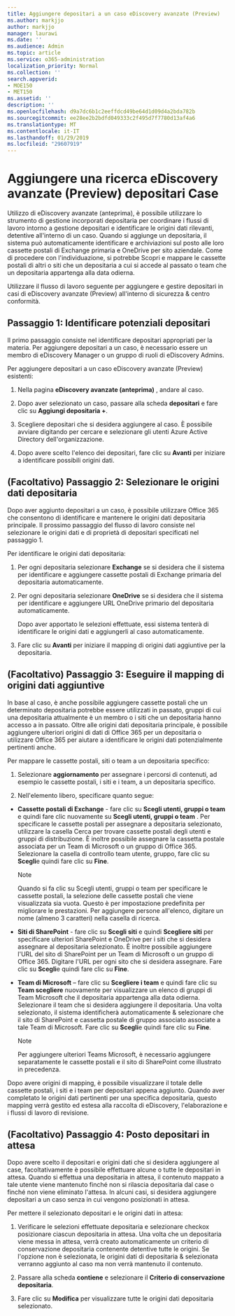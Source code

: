 ```yaml
---
title: Aggiungere depositari a un caso eDiscovery avanzate (Preview)
ms.author: markjjo
author: markjjo
manager: laurawi
ms.date: ''
ms.audience: Admin
ms.topic: article
ms.service: o365-administration
localization_priority: Normal
ms.collection: ''
search.appverid:
- MOE150
- MET150
ms.assetid: ''
description: ''
ms.openlocfilehash: d9a7dc6b1c2eeffdcd49be64d1d09d4a2bda782b
ms.sourcegitcommit: ee28ee2b2bdfd049333c2f495d7f7780d13af4a6
ms.translationtype: MT
ms.contentlocale: it-IT
ms.lasthandoff: 01/29/2019
ms.locfileid: "29607919"
---
```

# <a name="add-custodians-to-an-advanced-ediscovery-preview-case"></a>Aggiungere una ricerca eDiscovery avanzate (Preview) depositari Case

Utilizzo di eDiscovery avanzate (anteprima), è possibile utilizzare lo strumento di gestione incorporati depositaria per coordinare i flussi di lavoro intorno a gestione depositari e identificare le origini dati rilevanti, detentive all'interno di un caso. Quando si aggiunge un depositaria, il sistema può automaticamente identificare e archiviazioni sul posto alle loro cassette postali di Exchange primaria e OneDrive per sito aziendale. Come di procedere con l'individuazione, si potrebbe Scopri e mappare le cassette postali di altri o siti che un depositaria a cui si accede al passato o team che un depositaria appartenga alla data odierna.

Utilizzare il flusso di lavoro seguente per aggiungere e gestire depositari in casi di eDiscovery avanzate (Preview) all'interno di sicurezza & centro conformità. 

## <a name="step-1-identify-potential-custodians"></a>Passaggio 1: Identificare potenziali depositari

Il primo passaggio consiste nel identificare depositari appropriati per la materia. Per aggiungere depositari a un caso, è necessario essere un membro di eDiscovery Manager o un gruppo di ruoli di eDiscovery Admins.   

Per aggiungere depositari a un caso eDiscovery avanzate (Preview) esistenti:

1. Nella pagina **eDiscovery avanzate (anteprima)** , andare al caso.
 
2. Dopo aver selezionato un caso, passare alla scheda **depositari** e fare clic su **Aggiungi depositaria +**. 
 
3. Scegliere depositari che si desidera aggiungere al caso. È possibile avviare digitando per cercare e selezionare gli utenti Azure Active Directory dell'organizzazione.
 
4. Dopo avere scelto l'elenco dei depositari, fare clic su **Avanti** per iniziare a identificare possibili origini dati. 
   
## <a name="optional-step-2-select-custodian-data-sources"></a>(Facoltativo) Passaggio 2: Selezionare le origini dati depositaria

Dopo aver aggiunto depositari a un caso, è possibile utilizzare Office 365 che consentono di identificare e mantenere le origini dati depositaria principale. Il prossimo passaggio del flusso di lavoro consiste nel selezionare le origini dati e di proprietà di depositari specificati nel passaggio 1. 

Per identificare le origini dati depositaria: 

1. Per ogni depositaria selezionare **Exchange** se si desidera che il sistema per identificare e aggiungere cassette postali di Exchange primaria del depositaria automaticamente. 
 
2. Per ogni depositaria selezionare **OneDrive** se si desidera che il sistema per identificare e aggiungere URL OneDrive primario del depositaria automaticamente. 

    Dopo aver apportato le selezioni effettuate, essi sistema tenterà di identificare le origini dati e aggiungerli al caso automaticamente.
 
4. Fare clic su **Avanti** per iniziare il mapping di origini dati aggiuntive per la depositaria.

## <a name="optional-step-3-map-additional-data-sources"></a>(Facoltativo) Passaggio 3: Eseguire il mapping di origini dati aggiuntive

In base al caso, è anche possibile aggiungere cassette postali che un determinato depositaria potrebbe essere utilizzati in passato, gruppi di cui una depositaria attualmente è un membro o i siti che un depositaria hanno accesso a in passato. Oltre alle origini dati depositaria principale, è possibile aggiungere ulteriori origini di dati di Office 365 per un depositaria o utilizzare Office 365 per aiutare a identificare le origini dati potenzialmente pertinenti anche. 

Per mappare le cassette postali, siti o team a un depositaria specifico:
1. Selezionare **aggiornamento** per assegnare i percorsi di contenuti, ad esempio le cassette postali, i siti e i team, a un depositaria specifico. 

2. Nell'elemento libero, specificare quanto segue:
   
  -  **Cassette postali di Exchange** - fare clic su **Scegli utenti, gruppi o team** e quindi fare clic nuovamente su **Scegli utenti, gruppi o team** . Per specificare le cassette postali per assegnare a depositaria selezionato, utilizzare la casella Cerca per trovare cassette postali degli utenti e gruppi di distribuzione. È inoltre possibile assegnare la cassetta postale associata per un Team di Microsoft o un gruppo di Office 365. Selezionare la casella di controllo team utente, gruppo, fare clic su **Scegli**e quindi fare clic su **Fine**.

      > [!NOTE]
      > Quando si fa clic su Scegli utenti, gruppi o team per specificare le cassette postali, la selezione delle cassette postali che viene visualizzata sia vuota. Questo è per impostazione predefinita per migliorare le prestazioni. Per aggiungere persone all'elenco, digitare un nome (almeno 3 caratteri) nella casella di ricerca.
     
   - **Siti di SharePoint** - fare clic su **Scegli siti** e quindi **Scegliere siti** per specificare ulteriori SharePoint e OneDrive per i siti che si desidera assegnare al depositaria selezionato. È inoltre possibile aggiungere l'URL del sito di SharePoint per un Team di Microsoft o un gruppo di Office 365. Digitare l'URL per ogni sito che si desidera assegnare. Fare clic su **Scegli**e quindi fare clic su **Fine**.
   - **Team di Microsoft** – fare clic su **Scegliere i team** e quindi fare clic su **Team scegliere** nuovamente per visualizzare un elenco di gruppi di Team Microsoft che il depositaria appartenga alla data odierna. Selezionare il team che si desidera aggiungere il depositaria. Una volta selezionato, il sistema identificherà automaticamente & selezionare che il sito di SharePoint e cassetta postale di gruppo associato associate a tale Team di Microsoft. Fare clic su **Scegli**e quindi fare clic su **Fine**.
        
      > [!NOTE]
      > Per aggiungere ulteriori Teams Microsoft, è necessario aggiungere separatamente le cassette postali e il sito di SharePoint come illustrato in precedenza.

Dopo avere origini di mapping, è possibile visualizzare il totale delle cassette postali, i siti e i team per depositari appena aggiunto. Quando aver completato le origini dati pertinenti per una specifica depositaria, questo mapping verrà gestito ed estesa alla raccolta di eDiscovery, l'elaborazione e i flussi di lavoro di revisione. 

## <a name="optional-step-4-place-custodians-on-hold"></a>(Facoltativo) Passaggio 4: Posto depositari in attesa

 Dopo avere scelto il depositari e origini dati che si desidera aggiungere al case, facoltativamente è possibile effettuare alcune o tutte le depositari in attesa. Quando si effettua una depositaria in attesa, il contenuto mappato a tale utente viene mantenuto finché non si rilascia depositaria dal case o finché non viene eliminato l'attesa. In alcuni casi, si desidera aggiungere depositari a un caso senza in cui vengono posizionati in attesa. 

Per mettere il selezionato depositari e le origini dati in attesa:

1. Verificare le selezioni effettuate depositaria e selezionare checkox posizionare ciascun depositaria in attesa. Una volta che un depositaria viene messa in attesa, verrà creato automaticamente un criterio di conservazione depositaria contenente detentive tutte le origini. Se l'opzione non è selezionata, le origini dati di depositaria & selezionata verranno aggiunto al caso ma non verrà mantenuto il contenuto.

2. Passare alla scheda **contiene** e selezionare il **Criterio di conservazione depositaria**. 

3. Fare clic su **Modifica** per visualizzare tutte le origini dati depositaria selezionato.
